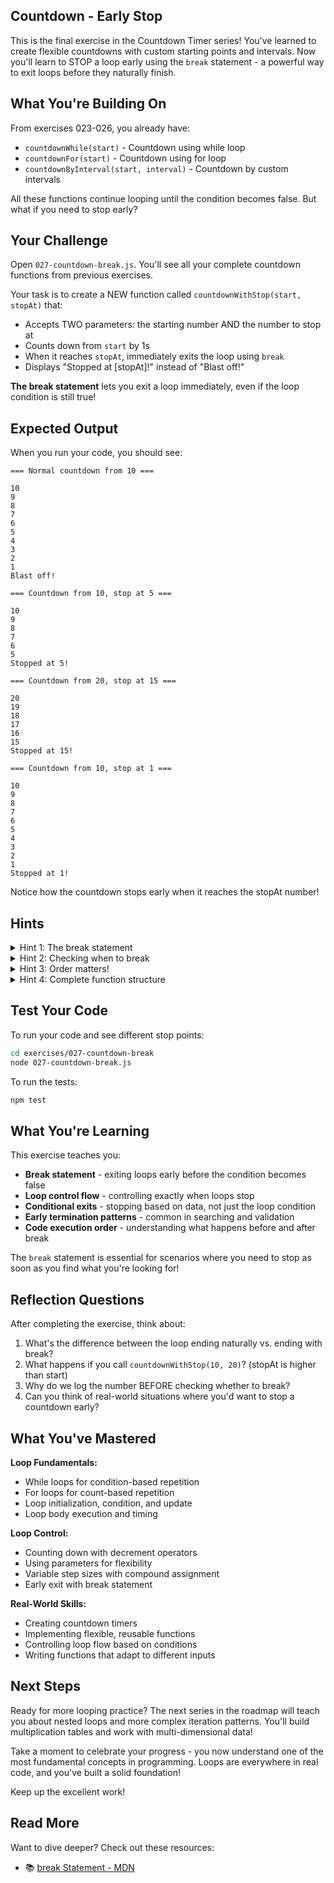 ## Countdown - Early Stop

This is the final exercise in the Countdown Timer series! You've learned to create flexible countdowns with custom starting points and intervals. Now you'll learn to STOP a loop early using the `break` statement - a powerful way to exit loops before they naturally finish.

## What You're Building On

From exercises 023-026, you already have:
- `countdownWhile(start)` - Countdown using while loop
- `countdownFor(start)` - Countdown using for loop
- `countdownByInterval(start, interval)` - Countdown by custom intervals

All these functions continue looping until the condition becomes false. But what if you need to stop early?

## Your Challenge

Open `027-countdown-break.js`. You'll see all your complete countdown functions from previous exercises.

Your task is to create a NEW function called `countdownWithStop(start, stopAt)` that:
- Accepts TWO parameters: the starting number AND the number to stop at
- Counts down from `start` by 1s
- When it reaches `stopAt`, immediately exits the loop using `break`
- Displays "Stopped at [stopAt]!" instead of "Blast off!"

**The break statement** lets you exit a loop immediately, even if the loop condition is still true!

## Expected Output

When you run your code, you should see:
```
=== Normal countdown from 10 ===

10
9
8
7
6
5
4
3
2
1
Blast off!

=== Countdown from 10, stop at 5 ===

10
9
8
7
6
5
Stopped at 5!

=== Countdown from 20, stop at 15 ===

20
19
18
17
16
15
Stopped at 15!

=== Countdown from 10, stop at 1 ===

10
9
8
7
6
5
4
3
2
1
Stopped at 1!
```

Notice how the countdown stops early when it reaches the stopAt number!

## Hints

<details>
<summary>Hint 1: The break statement</summary>

The `break` statement immediately exits the current loop:

```javascript
while (condition) {
  console.log("This runs");

  if (someReason) {
    break;  // Exit the loop right now!
  }

  console.log("This might not run if we broke above");
}
console.log("This runs after the loop exits");
```

As soon as JavaScript encounters `break`, it jumps out of the loop entirely and continues with the code after the loop.

</details>

<details>
<summary>Hint 2: Checking when to break</summary>

Inside your loop, after logging the number, check if you've reached the stop point:

```javascript
while (count >= 1) {
  console.log(count);

  if (count === stopAt) {
    break;  // Exit loop when we reach stopAt
  }

  count--;
}
```

This ensures you display the stop number before exiting!

</details>

<details>
<summary>Hint 3: Order matters!</summary>

The order of operations in the loop is important:

```javascript
// CORRECT - shows the stop number
console.log(count);  // Display first
if (count === stopAt) {
  break;  // Then check and exit
}
count--;

// WRONG - doesn't show the stop number
if (count === stopAt) {
  break;  // Exit before displaying
}
console.log(count);  // Never reaches here if we break
```

Log the number BEFORE checking whether to break!

</details>

<details>
<summary>Hint 4: Complete function structure</summary>

Here's the complete structure:

```javascript
export function countdownWithStop(start, stopAt) {
  let count = start;

  while (count >= 1) {
    console.log(count);  // Display the number

    if (count === stopAt) {  // Check if we should stop
      break;  // Exit the loop immediately
    }

    count--;  // Decrease (only runs if we didn't break)
  }

  console.log(`Stopped at ${stopAt}!`);  // Show where we stopped
}
```

The key is: log, check, break, decrease!

</details>

## Test Your Code

To run your code and see different stop points:
```bash
cd exercises/027-countdown-break
node 027-countdown-break.js
```

To run the tests:
```bash
npm test
```

## What You're Learning

This exercise teaches you:
- **Break statement** - exiting loops early before the condition becomes false
- **Loop control flow** - controlling exactly when loops stop
- **Conditional exits** - stopping based on data, not just the loop condition
- **Early termination patterns** - common in searching and validation
- **Code execution order** - understanding what happens before and after break

The `break` statement is essential for scenarios where you need to stop as soon as you find what you're looking for!

## Reflection Questions

After completing the exercise, think about:
1. What's the difference between the loop ending naturally vs. ending with break?
2. What happens if you call `countdownWithStop(10, 20)`? (stopAt is higher than start)
3. Why do we log the number BEFORE checking whether to break?
4. Can you think of real-world situations where you'd want to stop a countdown early?

## What You've Mastered

**Loop Fundamentals:**
- While loops for condition-based repetition
- For loops for count-based repetition
- Loop initialization, condition, and update
- Loop body execution and timing

**Loop Control:**
- Counting down with decrement operators
- Using parameters for flexibility
- Variable step sizes with compound assignment
- Early exit with break statement

**Real-World Skills:**
- Creating countdown timers
- Implementing flexible, reusable functions
- Controlling loop flow based on conditions
- Writing functions that adapt to different inputs

## Next Steps

Ready for more looping practice? The next series in the roadmap will teach you about nested loops and more complex iteration patterns. You'll build multiplication tables and work with multi-dimensional data!

Take a moment to celebrate your progress - you now understand one of the most fundamental concepts in programming. Loops are everywhere in real code, and you've built a solid foundation!

Keep up the excellent work!

## Read More

Want to dive deeper? Check out these resources:

- 📚 [break Statement - MDN](https://developer.mozilla.org/en-US/docs/Web/JavaScript/Reference/Statements/break)
